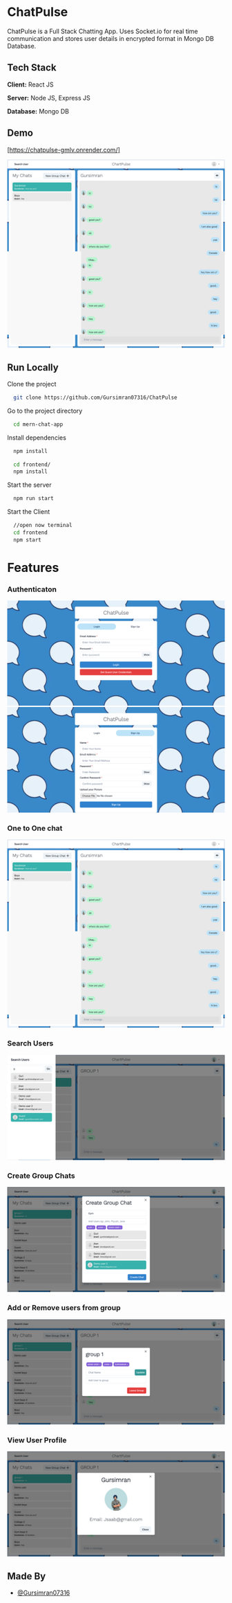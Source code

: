
# ChatPulse

ChatPulse is a Full Stack Chatting App.
Uses Socket.io for real time communication and stores user details in encrypted format in Mongo DB Database.
## Tech Stack

**Client:** React JS

**Server:** Node JS, Express JS

**Database:** Mongo DB
  
## Demo

[https://chatpulse-gmlv.onrender.com/]

![](https://github.com/Gursimran07316/ChatPulse/blob/main/screenshots/single%20chat.png)
## Run Locally

Clone the project

```bash
  git clone https://github.com/Gursimran07316/ChatPulse
```

Go to the project directory

```bash
  cd mern-chat-app
```

Install dependencies

```bash
  npm install
```

```bash
  cd frontend/
  npm install
```

Start the server

```bash
  npm run start
```
Start the Client

```bash
  //open now terminal
  cd frontend
  npm start
```

  
# Features

### Authenticaton
![](https://github.com/Gursimran07316/ChatPulse/blob/main/screenshots/login.png)
![](https://github.com/Gursimran07316/ChatPulse/blob/main/screenshots/signup.png)

### One to One chat
![](https://github.com/Gursimran07316/ChatPulse/blob/main/screenshots/single%20chat.png)
### Search Users
![](https://github.com/Gursimran07316/ChatPulse/blob/main/screenshots/search%20user.png)
### Create Group Chats
![](https://github.com/Gursimran07316/ChatPulse/blob/main/screenshots/group%20chat.png)

### Add or Remove users from group
![](https://github.com/Gursimran07316/ChatPulse/blob/main/screenshots/add%20or%20remove%20user.png)
### View  User Profile
![](https://github.com/Gursimran07316/ChatPulse/blob/main/screenshots/profile.png)
## Made By

- [@Gursimran07316](https://github.com/Gursimran07316)

  
